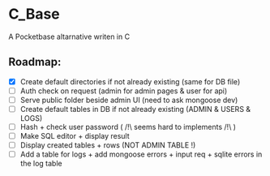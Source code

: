 # C_Base

A Pocketbase altarnative writen in C 

## Roadmap: 

- [x] Create default directories if not already existing (same for DB file)
- [ ] Auth check on request (admin for admin pages & user for api)
- [ ] Serve public folder beside admin UI (need to ask mongoose dev)
- [ ] Create default tables in DB if not already existing (ADMIN & USERS & LOGS)
- [ ] Hash + check user password ( /!\ seems hard to implements /!\ )
- [ ] Make SQL editor + display result
- [ ] Display created tables + rows (NOT ADMIN TABLE !)
- [ ] Add a table for logs + add mongoose errors + input req + sqlite errors in the log table